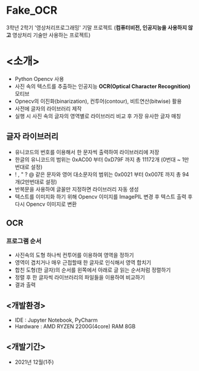 # Fake_OCR
3학년 2학기 '영상처리프로그래밍' 기말 프로젝트
(**컴퓨터비전, 인공지능을 사용하지 않고** 영상처리 기술만 사용하는 프로젝트)

# <소개>
  - Python Opencv 사용
  - 사진 속의 텍스트를 추출하는 인공지능 **OCR(Optical Character Recognition)** 모티브
  - Opnecv의 이진화(binarization), 컨투어(contour), 비트연산(bitwise) 활용
  - 사전에 글자의 라이브러리 제작
  - 실행 시 사진 속의 글자의 영역별로 라이브러리 비교 후 가장 유사한 글자 매칭 
  
  ## 글자 라이브러리
  
   - 유니코드의 번호를 이용해서 한 문자씩 출력하여 라이브러리에 저장
   - 한글의 유니코드의 범위는 0xAC00 부터 0xD79F 까지 총 11172개 (0번대 ~ 1만번대로 설정)
   - ! , " ? @ 같은 문자와 영어 대소문자의 범위는 0x0021 부터 0x007E 까지 총 94개(2만번대로 설정)
   - 반복문을 사용하여 글꼴만 지정하면 라이브러리 자동 생성
   - 텍스트를 이미지화 하기 위해 Opencv 이미지를 ImagePIL 변경 후 텍스트 출력 후 다시 Opencv 이미지로 변환
    
  ## OCR
   ### 프로그램 순서
   - 사진속의 도형 하나씩 컨투어를 이용하여 영역을 정하기
   - 영역이 겹치거나 매우 근접할때 한 글자로 인식해서 영역 합치기
   - 합친 도형(한 글자)의 순서를 왼쪽에서 아래로 글 읽는 순서처럼 정렬하기
   - 정렬 후 한 글자씩 라이브러리의 파일들을 이용하여 비교하기
   - 결과 출력
  
    
  
## <개발환경>
- IDE : Jupyter Notebook, PyCharm
- Hardware : AMD RYZEN 2200G(4core)  RAM 8GB

## <개발기간>
- 2021년 12월(1주)
